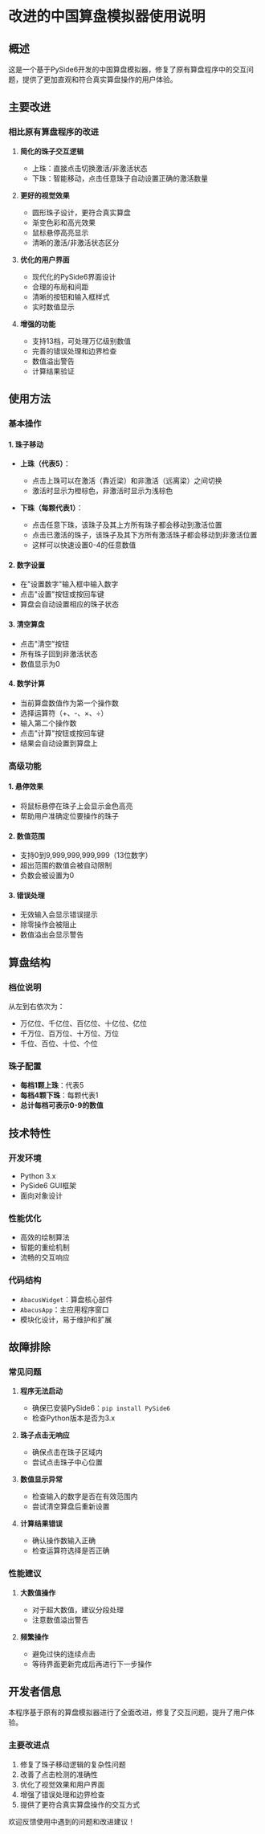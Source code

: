 # 改进的中国算盘模拟器使用说明

## 概述

这是一个基于PySide6开发的中国算盘模拟器，修复了原有算盘程序中的交互问题，提供了更加直观和符合真实算盘操作的用户体验。

## 主要改进

### 相比原有算盘程序的改进

1. **简化的珠子交互逻辑**
   - 上珠：直接点击切换激活/非激活状态
   - 下珠：智能移动，点击任意珠子自动设置正确的激活数量

2. **更好的视觉效果**
   - 圆形珠子设计，更符合真实算盘
   - 渐变色彩和高光效果
   - 鼠标悬停高亮显示
   - 清晰的激活/非激活状态区分

3. **优化的用户界面**
   - 现代化的PySide6界面设计
   - 合理的布局和间距
   - 清晰的按钮和输入框样式
   - 实时数值显示

4. **增强的功能**
   - 支持13档，可处理万亿级别数值
   - 完善的错误处理和边界检查
   - 数值溢出警告
   - 计算结果验证

## 使用方法

### 基本操作

#### 1. 珠子移动

- **上珠（代表5）**：
  - 点击上珠可以在激活（靠近梁）和非激活（远离梁）之间切换
  - 激活时显示为橙棕色，非激活时显示为浅棕色

- **下珠（每颗代表1）**：
  - 点击任意下珠，该珠子及其上方所有珠子都会移动到激活位置
  - 点击已激活的珠子，该珠子及其下方所有激活珠子都会移动到非激活位置
  - 这样可以快速设置0-4的任意数值

#### 2. 数字设置

- 在"设置数字"输入框中输入数字
- 点击"设置"按钮或按回车键
- 算盘会自动设置相应的珠子状态

#### 3. 清空算盘

- 点击"清空"按钮
- 所有珠子回到非激活状态
- 数值显示为0

#### 4. 数学计算

- 当前算盘数值作为第一个操作数
- 选择运算符（+、-、×、÷）
- 输入第二个操作数
- 点击"计算"按钮或按回车键
- 结果会自动设置到算盘上

### 高级功能

#### 1. 悬停效果

- 将鼠标悬停在珠子上会显示金色高亮
- 帮助用户准确定位要操作的珠子

#### 2. 数值范围

- 支持0到9,999,999,999,999（13位数字）
- 超出范围的数值会被自动限制
- 负数会被设置为0

#### 3. 错误处理

- 无效输入会显示错误提示
- 除零操作会被阻止
- 数值溢出会显示警告

## 算盘结构

### 档位说明

从左到右依次为：

- 万亿位、千亿位、百亿位、十亿位、亿位
- 千万位、百万位、十万位、万位
- 千位、百位、十位、个位

### 珠子配置

- **每档1颗上珠**：代表5
- **每档4颗下珠**：每颗代表1
- **总计每档可表示0-9的数值**

## 技术特性

### 开发环境

- Python 3.x
- PySide6 GUI框架
- 面向对象设计

### 性能优化

- 高效的绘制算法
- 智能的重绘机制
- 流畅的交互响应

### 代码结构

- `AbacusWidget`：算盘核心部件
- `AbacusApp`：主应用程序窗口
- 模块化设计，易于维护和扩展

## 故障排除

### 常见问题

1. **程序无法启动**
   - 确保已安装PySide6：`pip install PySide6`
   - 检查Python版本是否为3.x

2. **珠子点击无响应**
   - 确保点击在珠子区域内
   - 尝试点击珠子中心位置

3. **数值显示异常**
   - 检查输入的数字是否在有效范围内
   - 尝试清空算盘后重新设置

4. **计算结果错误**
   - 确认操作数输入正确
   - 检查运算符选择是否正确

### 性能建议

1. **大数值操作**
   - 对于超大数值，建议分段处理
   - 注意数值溢出警告

2. **频繁操作**
   - 避免过快的连续点击
   - 等待界面更新完成后再进行下一步操作

## 开发者信息

本程序基于原有的算盘模拟器进行了全面改进，修复了交互问题，提升了用户体验。

### 主要改进点

1. 修复了珠子移动逻辑的复杂性问题
2. 改善了点击检测的准确性
3. 优化了视觉效果和用户界面
4. 增强了错误处理和边界检查
5. 提供了更符合真实算盘操作的交互方式

欢迎反馈使用中遇到的问题和改进建议！

